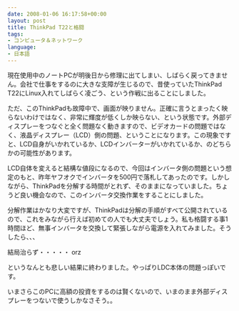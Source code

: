 ```yaml
---
date: 2008-01-06 16:17:58+00:00
layout: post
title: ThinkPad T22と格闘
tags:
- コンピュータ＆ネットワーク
language:
- 日本語
---
```


現在使用中のノートPCが明後日から修理に出てしまい、しばらく戻ってきません。会社で仕事をするのに大きな支障が生じるので、昔使っていたThinkPad T22にLinux入れてしばらく凌ごう、という作戦に出ることにしました。

ただ、このThinkPadも故障中で、画面が映りません。正確に言うとまったく映らないわけではなく、非常に輝度が低くしか映らない、という状態です。外部ディスプレーをつなぐと全く問題なく動きますので、ビデオカードの問題ではなく、液晶ディスプレー（LCD）側の問題、ということになります。この現象ですと、LCD自身がいかれているか、LCDインバーターがいかれているか、のどちらかの可能性があります。

LCD自体を変えると結構な値段になるので、今回はインバータ側の問題という想定のもと、昨年ヤフオクでインバータを500円で落札してあったのです。しかしながら、ThinkPadを分解する時間がとれず、そのままになっていました。ちょうど良い機会なので、このインバータ交換作業をすることにしました。

分解作業はかなり大変ですが、ThinkPadは分解の手順がすべて公開されているので、これをみながら行えば初めての人でも大丈夫でしょう。私も格闘する事1時間ほど、無事インバータを交換して緊張しながら電源を入れてみました。そうしたら、、、

結局治らず・・・・・ orz

というなんとも悲しい結果に終わりました。やっぱりLDC本体の問題っぽいです。

いまさらこのPCに高額の投資をするのは賢くないので、いまのまま外部ディスプレーをつないで使うしかなさそう。。
